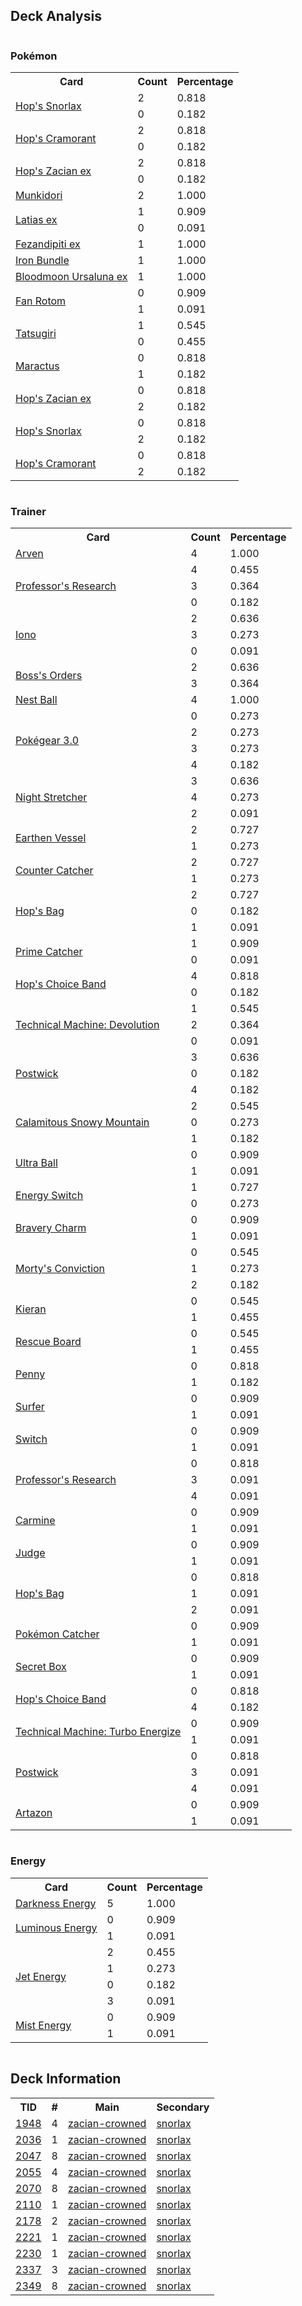 
## Deck Analysis

<div style="display: flex; flex-wrap: wrap;">
<div style="flex: 1; margin-right: 10px;">
<h3>Pokémon</h3><table><tr><th>Card</th><th>Count</th><th>Percentage</th></tr><tr><td rowspan='2'><a href='https://limitlesstcg.com/cards/jp/SV9/75?translate=en'>Hop's Snorlax</a></td><td>2</td><td>0.818</td></tr><tr><td>0</td><td>0.182</td></tr><tr><td rowspan='2'><a href='https://limitlesstcg.com/cards/jp/SV9/87?translate=en'>Hop's Cramorant</a></td><td>2</td><td>0.818</td></tr><tr><td>0</td><td>0.182</td></tr><tr><td rowspan='2'><a href='https://limitlesstcg.com/cards/jp/SV9/69?translate=en'>Hop's Zacian ex</a></td><td>2</td><td>0.818</td></tr><tr><td>0</td><td>0.182</td></tr><tr><td rowspan='1'><a href='https://limitlesstcg.com/cards/TWM/95'>Munkidori</a></td><td>2</td><td>1.000</td></tr><tr><td rowspan='2'><a href='https://limitlesstcg.com/cards/SSP/76'>Latias ex</a></td><td>1</td><td>0.909</td></tr><tr><td>0</td><td>0.091</td></tr><tr><td rowspan='1'><a href='https://limitlesstcg.com/cards/SFA/38'>Fezandipiti ex</a></td><td>1</td><td>1.000</td></tr><tr><td rowspan='1'><a href='https://limitlesstcg.com/cards/PAR/56'>Iron Bundle</a></td><td>1</td><td>1.000</td></tr><tr><td rowspan='1'><a href='https://limitlesstcg.com/cards/TWM/141'>Bloodmoon Ursaluna ex</a></td><td>1</td><td>1.000</td></tr><tr><td rowspan='2'><a href='https://limitlesstcg.com/cards/SCR/118'>Fan Rotom</a></td><td>0</td><td>0.909</td></tr><tr><td>1</td><td>0.091</td></tr><tr><td rowspan='2'><a href='https://limitlesstcg.com/cards/TWM/131'>Tatsugiri</a></td><td>1</td><td>0.545</td></tr><tr><td>0</td><td>0.455</td></tr><tr><td rowspan='2'><a href='https://limitlesstcg.com/cards/jp/SV9/6?translate=en'>Maractus</a></td><td>0</td><td>0.818</td></tr><tr><td>1</td><td>0.182</td></tr><tr><td rowspan='2'><a href='https://limitlesstcg.com/cards/JTG/111'>Hop's Zacian ex</a></td><td>0</td><td>0.818</td></tr><tr><td>2</td><td>0.182</td></tr><tr><td rowspan='2'><a href='https://limitlesstcg.com/cards/JTG/117'>Hop's Snorlax</a></td><td>0</td><td>0.818</td></tr><tr><td>2</td><td>0.182</td></tr><tr><td rowspan='2'><a href='https://limitlesstcg.com/cards/JTG/138'>Hop's Cramorant</a></td><td>0</td><td>0.818</td></tr><tr><td>2</td><td>0.182</td></tr></table>
</div><div style='flex: 1; margin-right: 10px;'><h3>Trainer</h3><table><tr><th>Card</th><th>Count</th><th>Percentage</th></tr><tr><td rowspan='1'><a href='https://limitlesstcg.com/cards/OBF/186'>Arven</a></td><td>4</td><td>1.000</td></tr><tr><td rowspan='3'><a href='https://limitlesstcg.com/cards/SVI/189'>Professor's Research</a></td><td>4</td><td>0.455</td></tr><tr><td>3</td><td>0.364</td></tr><tr><td>0</td><td>0.182</td></tr><tr><td rowspan='3'><a href='https://limitlesstcg.com/cards/PAL/185'>Iono</a></td><td>2</td><td>0.636</td></tr><tr><td>3</td><td>0.273</td></tr><tr><td>0</td><td>0.091</td></tr><tr><td rowspan='2'><a href='https://limitlesstcg.com/cards/PAL/172'>Boss's Orders</a></td><td>2</td><td>0.636</td></tr><tr><td>3</td><td>0.364</td></tr><tr><td rowspan='1'><a href='https://limitlesstcg.com/cards/SVI/181'>Nest Ball</a></td><td>4</td><td>1.000</td></tr><tr><td rowspan='4'><a href='https://limitlesstcg.com/cards/SVI/186'>Pokégear 3.0</a></td><td>0</td><td>0.273</td></tr><tr><td>2</td><td>0.273</td></tr><tr><td>3</td><td>0.273</td></tr><tr><td>4</td><td>0.182</td></tr><tr><td rowspan='3'><a href='https://limitlesstcg.com/cards/SFA/61'>Night Stretcher</a></td><td>3</td><td>0.636</td></tr><tr><td>4</td><td>0.273</td></tr><tr><td>2</td><td>0.091</td></tr><tr><td rowspan='2'><a href='https://limitlesstcg.com/cards/PAR/163'>Earthen Vessel</a></td><td>2</td><td>0.727</td></tr><tr><td>1</td><td>0.273</td></tr><tr><td rowspan='2'><a href='https://limitlesstcg.com/cards/PAR/160'>Counter Catcher</a></td><td>2</td><td>0.727</td></tr><tr><td>1</td><td>0.273</td></tr><tr><td rowspan='3'><a href='https://limitlesstcg.com/cards/jp/SV9/91?translate=en'>Hop's Bag</a></td><td>2</td><td>0.727</td></tr><tr><td>0</td><td>0.182</td></tr><tr><td>1</td><td>0.091</td></tr><tr><td rowspan='2'><a href='https://limitlesstcg.com/cards/TEF/157'>Prime Catcher</a></td><td>1</td><td>0.909</td></tr><tr><td>0</td><td>0.091</td></tr><tr><td rowspan='2'><a href='https://limitlesstcg.com/cards/jp/SV9/92?translate=en'>Hop's Choice Band</a></td><td>4</td><td>0.818</td></tr><tr><td>0</td><td>0.182</td></tr><tr><td rowspan='3'><a href='https://limitlesstcg.com/cards/PAR/177'>Technical Machine: Devolution</a></td><td>1</td><td>0.545</td></tr><tr><td>2</td><td>0.364</td></tr><tr><td>0</td><td>0.091</td></tr><tr><td rowspan='3'><a href='https://limitlesstcg.com/cards/jp/SV9/99?translate=en'>Postwick</a></td><td>3</td><td>0.636</td></tr><tr><td>0</td><td>0.182</td></tr><tr><td>4</td><td>0.182</td></tr><tr><td rowspan='3'><a href='https://limitlesstcg.com/cards/PAL/174'>Calamitous Snowy Mountain</a></td><td>2</td><td>0.545</td></tr><tr><td>0</td><td>0.273</td></tr><tr><td>1</td><td>0.182</td></tr><tr><td rowspan='2'><a href='https://limitlesstcg.com/cards/SVI/196'>Ultra Ball</a></td><td>0</td><td>0.909</td></tr><tr><td>1</td><td>0.091</td></tr><tr><td rowspan='2'><a href='https://limitlesstcg.com/cards/SVI/173'>Energy Switch</a></td><td>1</td><td>0.727</td></tr><tr><td>0</td><td>0.273</td></tr><tr><td rowspan='2'><a href='https://limitlesstcg.com/cards/PAL/173'>Bravery Charm</a></td><td>0</td><td>0.909</td></tr><tr><td>1</td><td>0.091</td></tr><tr><td rowspan='3'><a href='https://limitlesstcg.com/cards/TEF/155'>Morty's Conviction</a></td><td>0</td><td>0.545</td></tr><tr><td>1</td><td>0.273</td></tr><tr><td>2</td><td>0.182</td></tr><tr><td rowspan='2'><a href='https://limitlesstcg.com/cards/TWM/154'>Kieran</a></td><td>0</td><td>0.545</td></tr><tr><td>1</td><td>0.455</td></tr><tr><td rowspan='2'><a href='https://limitlesstcg.com/cards/TEF/159'>Rescue Board</a></td><td>0</td><td>0.545</td></tr><tr><td>1</td><td>0.455</td></tr><tr><td rowspan='2'><a href='https://limitlesstcg.com/cards/SVI/183'>Penny</a></td><td>0</td><td>0.818</td></tr><tr><td>1</td><td>0.182</td></tr><tr><td rowspan='2'><a href='https://limitlesstcg.com/cards/SSP/187'>Surfer</a></td><td>0</td><td>0.909</td></tr><tr><td>1</td><td>0.091</td></tr><tr><td rowspan='2'><a href='https://limitlesstcg.com/cards/SVI/194'>Switch</a></td><td>0</td><td>0.909</td></tr><tr><td>1</td><td>0.091</td></tr><tr><td rowspan='3'><a href='https://limitlesstcg.com/cards/JTG/155'>Professor's Research</a></td><td>0</td><td>0.818</td></tr><tr><td>3</td><td>0.091</td></tr><tr><td>4</td><td>0.091</td></tr><tr><td rowspan='2'><a href='https://limitlesstcg.com/cards/TWM/145'>Carmine</a></td><td>0</td><td>0.909</td></tr><tr><td>1</td><td>0.091</td></tr><tr><td rowspan='2'><a href='https://limitlesstcg.com/cards/SVI/176'>Judge</a></td><td>0</td><td>0.909</td></tr><tr><td>1</td><td>0.091</td></tr><tr><td rowspan='3'><a href='https://limitlesstcg.com/cards/JTG/147'>Hop's Bag</a></td><td>0</td><td>0.818</td></tr><tr><td>1</td><td>0.091</td></tr><tr><td>2</td><td>0.091</td></tr><tr><td rowspan='2'><a href='https://limitlesstcg.com/cards/SVI/187'>Pokémon Catcher</a></td><td>0</td><td>0.909</td></tr><tr><td>1</td><td>0.091</td></tr><tr><td rowspan='2'><a href='https://limitlesstcg.com/cards/TWM/163'>Secret Box</a></td><td>0</td><td>0.909</td></tr><tr><td>1</td><td>0.091</td></tr><tr><td rowspan='2'><a href='https://limitlesstcg.com/cards/JTG/148'>Hop's Choice Band</a></td><td>0</td><td>0.818</td></tr><tr><td>4</td><td>0.182</td></tr><tr><td rowspan='2'><a href='https://limitlesstcg.com/cards/PAR/179'>Technical Machine: Turbo Energize</a></td><td>0</td><td>0.909</td></tr><tr><td>1</td><td>0.091</td></tr><tr><td rowspan='3'><a href='https://limitlesstcg.com/cards/JTG/154'>Postwick</a></td><td>0</td><td>0.818</td></tr><tr><td>3</td><td>0.091</td></tr><tr><td>4</td><td>0.091</td></tr><tr><td rowspan='2'><a href='https://limitlesstcg.com/cards/PAL/171'>Artazon</a></td><td>0</td><td>0.909</td></tr><tr><td>1</td><td>0.091</td></tr></table>
</div><div style='flex: 1; margin-right: 10px;'><h3>Energy</h3><table><tr><th>Card</th><th>Count</th><th>Percentage</th></tr><tr><td rowspan='1'><a href='https://limitlesstcg.com/cards/SVE/15'>Darkness Energy</a></td><td>5</td><td>1.000</td></tr><tr><td rowspan='2'><a href='https://limitlesstcg.com/cards/PAL/191'>Luminous Energy</a></td><td>0</td><td>0.909</td></tr><tr><td>1</td><td>0.091</td></tr><tr><td rowspan='4'><a href='https://limitlesstcg.com/cards/PAL/190'>Jet Energy</a></td><td>2</td><td>0.455</td></tr><tr><td>1</td><td>0.273</td></tr><tr><td>0</td><td>0.182</td></tr><tr><td>3</td><td>0.091</td></tr><tr><td rowspan='2'><a href='https://limitlesstcg.com/cards/TEF/161'>Mist Energy</a></td><td>0</td><td>0.909</td></tr><tr><td>1</td><td>0.091</td></tr></table>
</div></div>

## Deck Information

<table>
<tr><th>TID</th><th>#</th><th>Main</th><th>Secondary</th></tr>
<tr><td><a href='https://limitlesstcg.com/tournaments/jp/1948'>1948</a></td><td>4</td><td><a href='https://limitlesstcg.com/decks/list/jp/28992'>zacian-crowned</a></td><td><a href='https://limitlesstcg.com/decks/list/jp/28992'>snorlax</a></td></tr><tr><td><a href='https://limitlesstcg.com/tournaments/jp/2036'>2036</a></td><td>1</td><td><a href='https://limitlesstcg.com/decks/list/jp/30390'>zacian-crowned</a></td><td><a href='https://limitlesstcg.com/decks/list/jp/30390'>snorlax</a></td></tr><tr><td><a href='https://limitlesstcg.com/tournaments/jp/2047'>2047</a></td><td>8</td><td><a href='https://limitlesstcg.com/decks/list/jp/30571'>zacian-crowned</a></td><td><a href='https://limitlesstcg.com/decks/list/jp/30571'>snorlax</a></td></tr><tr><td><a href='https://limitlesstcg.com/tournaments/jp/2055'>2055</a></td><td>4</td><td><a href='https://limitlesstcg.com/decks/list/jp/30695'>zacian-crowned</a></td><td><a href='https://limitlesstcg.com/decks/list/jp/30695'>snorlax</a></td></tr><tr><td><a href='https://limitlesstcg.com/tournaments/jp/2070'>2070</a></td><td>8</td><td><a href='https://limitlesstcg.com/decks/list/jp/30933'>zacian-crowned</a></td><td><a href='https://limitlesstcg.com/decks/list/jp/30933'>snorlax</a></td></tr><tr><td><a href='https://limitlesstcg.com/tournaments/jp/2110'>2110</a></td><td>1</td><td><a href='https://limitlesstcg.com/decks/list/jp/31539'>zacian-crowned</a></td><td><a href='https://limitlesstcg.com/decks/list/jp/31539'>snorlax</a></td></tr><tr><td><a href='https://limitlesstcg.com/tournaments/jp/2178'>2178</a></td><td>2</td><td><a href='https://limitlesstcg.com/decks/list/jp/32598'>zacian-crowned</a></td><td><a href='https://limitlesstcg.com/decks/list/jp/32598'>snorlax</a></td></tr><tr><td><a href='https://limitlesstcg.com/tournaments/jp/2221'>2221</a></td><td>1</td><td><a href='https://limitlesstcg.com/decks/list/jp/33268'>zacian-crowned</a></td><td><a href='https://limitlesstcg.com/decks/list/jp/33268'>snorlax</a></td></tr><tr><td><a href='https://limitlesstcg.com/tournaments/jp/2230'>2230</a></td><td>1</td><td><a href='https://limitlesstcg.com/decks/list/jp/33411'>zacian-crowned</a></td><td><a href='https://limitlesstcg.com/decks/list/jp/33411'>snorlax</a></td></tr><tr><td><a href='https://limitlesstcg.com/tournaments/jp/2337'>2337</a></td><td>3</td><td><a href='https://limitlesstcg.com/decks/list/jp/35065'>zacian-crowned</a></td><td><a href='https://limitlesstcg.com/decks/list/jp/35065'>snorlax</a></td></tr><tr><td><a href='https://limitlesstcg.com/tournaments/jp/2349'>2349</a></td><td>8</td><td><a href='https://limitlesstcg.com/decks/list/jp/35261'>zacian-crowned</a></td><td><a href='https://limitlesstcg.com/decks/list/jp/35261'>snorlax</a></td></tr></table>